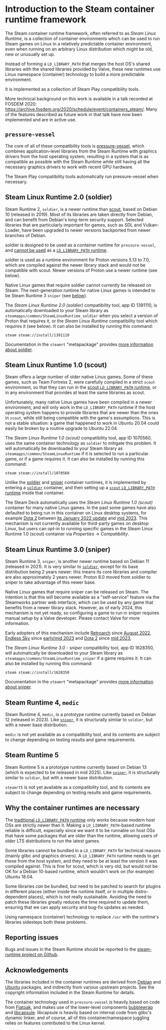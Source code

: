 # Introduction to the Steam container runtime framework

<!-- This document:
Copyright 2022 Collabora Ltd.
SPDX-License-Identifier: MIT
-->

The Steam container runtime framework, often referred to as
*Steam Linux Runtime*, is a collection of container environments
which can be used to run Steam games on Linux in a relatively predictable
container environment, even when running on an arbitrary Linux
distribution which might be old, new or unusually set up.

Instead of forming a `LD_LIBRARY_PATH` that merges the host OS's shared
libraries with the shared libraries provided by Valve, these new runtimes
use Linux namespace (container) technology to build a more predictable
environment.

It is implemented as a collection of Steam Play compatibility tools.

More technical background on this work is available in a talk recorded at
FOSDEM 2020:
<https://archive.fosdem.org/2020/schedule/event/containers_steam/>.
Many of the features described as future work in that talk have now been
implemented and are in active use.

## <span id="pressure-vessel">`pressure-vessel`</span>

The core of all of these compatibility tools is
[pressure-vessel][],
which combines application-level libraries from the Steam Runtime
with graphics drivers from the host operating system, resulting in a
system that is as compatible as possible with the Steam Runtime
while still having all the necessary graphics drivers to work with recent
GPU hardware.

The Steam Play compatibility tools automatically run pressure-vessel
when necessary.

## <span id="soldier">Steam Linux Runtime 2.0 (soldier)</span>

[soldier]: #soldier

Steam Runtime 2, `soldier`, is a newer runtime than
[scout][ldlp], based on Debian 10 (released in 2019).
Most of its libraries are taken directly from Debian, and can benefit
from Debian's long-term security support.
Selected libraries that are particularly important for games, such as
SDL and Vulkan-Loader, have been upgraded to newer versions backported
from newer branches of Debian.

soldier is designed to be used as a container runtime for `pressure-vessel`,
and [cannot be used](#why) as a
[`LD_LIBRARY_PATH` runtime][ldlp].

soldier is used as a runtime environment for Proton versions 5.13 to
7.0, which are compiled against the newer library stack and would not
be compatible with scout.
Newer versions of Proton use a newer runtime (see below).

Native Linux games that require soldier cannot currently be released on Steam.
The next-generation runtime for native Linux games is intended to be
Steam Runtime 3 `sniper` (see [below][sniper]).

The *Steam Linux Runtime 2.0 (soldier)* compatibility tool, app ID 1391110,
is automatically downloaded to your Steam library as
`steamapps/common/SteamLinuxRuntime_soldier` when you select a version
of Proton that requires it, or the *Steam Linux Runtime* compatibility
tool which requires it (see below).
It can also be installed by running this command:

    steam steam://install/1391110

Documentation in the `steamrt` "metapackage" provides
[more information about soldier](https://gitlab.steamos.cloud/steamrt/steamrt/-/blob/steamrt/soldier/README.md).

## <span id="scout-on-soldier">Steam Linux Runtime 1.0 (scout)</span>

[scout-on-soldier]: #scout-on-soldier

Steam offers a large number of older native Linux games.
Some of these games, such as Team Fortress 2, were carefully compiled in
a strict `scout` environment, so that they can run in the
[scout `LD_LIBRARY_PATH` runtime][ldlp],
or in any environment that provides at least the same libraries as scout.

Unfortunately, many native Linux games have been compiled in a newer
environment, and will only work in the `LD_LIBRARY_PATH` runtime
if the host operating system happens to provide libraries that are newer
than the ones in `scout`, while still being compatible with the game's
assumptions.
This is not a stable situation: a game that happened to work in Ubuntu
20.04 could easily be broken by a routine upgrade to Ubuntu 22.04.

The *Steam Linux Runtime 1.0 (scout)* compatibility tool, app ID 1070560,
uses the same container technology as `soldier` to mitigate this problem.
It will automatically be downloaded to your Steam library as
`steamapps/common/SteamLinuxRuntime` if it is selected to run a particular
game, or if a game requires it.
It can also be installed by running this command:

    steam steam://install/1070560

Unlike the [soldier](#soldier) and [sniper](#sniper) container runtimes,
it is implemented by entering a [`soldier`](#soldier) container, and then
setting up a [`scout` `LD_LIBRARY_PATH` runtime][ldlp] inside that container.

The Steam Deck automatically uses the *Steam Linux Runtime 1.0 (scout)*
container for many native Linux games.
In the past some games have also defaulted  to being run in this container
on Linux desktop systems, for example [Dota 2][]
between [its January 2022 update][Dota 2 scout SLR] and
[mid 2023][Dota 2 sniper].
This mechanism is not currently available for third-party games on
desktop Linux, but users can opt-in to running specific games in the
Steam Linux Runtime 1.0 (scout) container via *Properties* → *Compatibility*.

## <span id="sniper">Steam Linux Runtime 3.0 (sniper)</span>

[sniper]: #sniper

Steam Runtime 3, `sniper`, is another newer runtime based on Debian 11
(released in 2021).
It is very similar to [`soldier`](#soldier), except for its base distribution
being 2 years newer: this means its core libraries and compiler are also
approximately 2 years newer.
Proton 8.0 moved from soldier to sniper to take advantage of this newer base.

Native Linux games that require sniper can be released on Steam.
The intention is that this will become available as a "self-service"
feature via the Steamworks partner web interface, which can be used by
any game that benefits from a newer library stack.
However, as of early 2024, this mechanism is not yet ready, so configuring
a game to run in sniper requires manual setup by a Valve developer.
Please contact Valve for more information.

Early adopters of this mechanism include
[Retroarch][] since [August 2022][Retroarch on sniper],
[Endless Sky][] since [early/mid 2023][Endless Sky on Sniper] and
[Dota 2][] since [mid 2023][Dota 2 sniper],

The *Steam Linux Runtime 3.0 - sniper* compatibility tool, app ID 1628350,
will automatically be downloaded to your Steam library as
`steamapps/common/SteamLinuxRuntime_sniper` if a game requires it.
It can also be installed by running this command:

    steam steam://install/1628350

Documentation in the `steamrt` "metapackage" provides
[more information about sniper](https://gitlab.steamos.cloud/steamrt/steamrt/-/blob/steamrt/sniper/README.md).

## <span id="medic">Steam Runtime 4, `medic`</span>

[medic]: #medic

Steam Runtime 4, `medic`, is a prototype runtime currently based on Debian 12
(released in 2023).
Like [`sniper`][sniper], it is structurally similar to `soldier`, but with a newer
base distribution.

`medic` is not yet available as a compatibility tool, and its
contents are subject to change depending on testing results and game
requirements.

## <span id="steamrt5">Steam Runtime 5</span>

[steamrt5]: #steamrt5

Steam Runtime 5 is a prototype runtime currently based on Debian 13
(which is expected to be released in mid 2025).
Like [`sniper`][sniper], it is structurally similar to `soldier`, but with a newer
base distribution.

`steamrt5` is not yet available as a compatibility tool, and its
contents are subject to change depending on testing results and game
requirements.

## <span id="why">Why the container runtimes are necessary</span>

[why]: #why

The [traditional `LD_LIBRARY_PATH` runtime][ldlp]
only works because modern host OSs are strictly newer than it.
Making a `LD_LIBRARY_PATH`-based runtime reliable is difficult, especially
since we want it to be runnable on host OSs that have some packages that
are older than the runtime, allowing users of older LTS distributions to
run the latest games.

Some libraries cannot be bundled in a `LD_LIBRARY_PATH` for technical
reasons (mainly glibc and graphics drivers). A `LD_LIBRARY_PATH` runtime
needs to get these from the host system, and they need to be at least the
version it was compiled against. This is fine for scout, which is very
old, but would not be OK for a Debian 10-based runtime, which wouldn't work
on (for example) Ubuntu 18.04.

Some libraries *can* be bundled, but need to be patched to search for
plugins in different places (either inside the runtime itself, or in
multiple distro-dependent places), which is not really sustainable.
Avoiding the need to patch these libraries greatly reduces the time
required to update them, ensuring that we can apply security and
bug-fix updates as needed.

Using namespace (container) technology to replace `/usr` with the
runtime's libraries sidesteps both these problems.

## Reporting issues

Bugs and issues in the Steam Runtime should be reported to the
[steam-runtime project on Github][Steam Runtime issues].

## Acknowledgements

The libraries included in the container runtimes are derived
from [Debian][] and [Ubuntu][]
packages, and indirectly from various upstream projects.
See the copyright information included in the Steam Runtime for details.

The container technology used in `pressure-vessel` is heavily based on
code from [Flatpak][], and makes use of the
lower-level components [bubblewrap][] and [libcapsule][].
libcapsule is heavily based on internal code from glibc's dynamic linker,
and of course, all of this container/namespace juggling relies on features
contributed to the Linux kernel.

<!-- References -->

[Debian]: https://www.debian.org/
[Dota 2 scout SLR]: https://store.steampowered.com/news/app/570/view/4978168332488878344
[Dota 2 sniper]: https://mastodon.social/@TTimo/110578711292322771
[Dota 2]: https://store.steampowered.com/app/570/Dota_2/
[Endless Sky on sniper]: https://github.com/ValveSoftware/steam-runtime/issues/556
[Endless Sky]: https://endless-sky.github.io/
[Flatpak]: https://flatpak.org/
[Retroarch on sniper]: https://github.com/libretro/RetroArch/issues/14266
[Retroarch]: https://www.retroarch.com/
[Steam Runtime issues]: https://github.com/ValveSoftware/steam-runtime/issues
[Ubuntu]: https://ubuntu.com/
[bubblewrap]: https://github.com/containers/bubblewrap
[ldlp]: ld-library-path-runtime.md
[libcapsule]: https://gitlab.collabora.com/vivek/libcapsule
[pressure-vessel]: pressure-vessel.md

